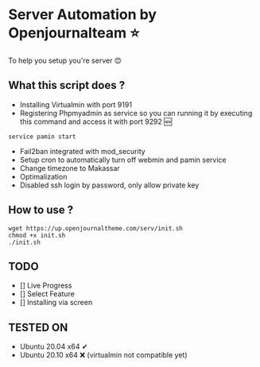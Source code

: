 # Server Automation by Openjournalteam ⭐
To help you setup you're server 😊

## What this script does ?
- Installing Virtualmin with port 9191
- Registering Phpmyadmin as service so you can running it by executing this command and access it with port 9292 🆕
```unix
service pamin start
```
- Fail2ban integrated with mod_security
- Setup cron to automatically turn off webmin and pamin service
- Change timezone to Makassar
- Optimalization
- Disabled ssh login by password, only allow private key

## How to use ?
```unix
wget https://up.openjournaltheme.com/serv/init.sh
chmod +x init.sh
./init.sh
```

## TODO
- [] Live Progress
- [] Select Feature
- [] Installing via screen


## TESTED ON
- Ubuntu 20.04 x64 ✔
- Ubuntu 20.10 x64 ❌ (virtualmin not compatible yet)